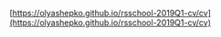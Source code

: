 [https://olyashepko.github.io/rsschool-2019Q1-cv/cv](https://olyashepko.github.io/rsschool-2019Q1-cv/cv)